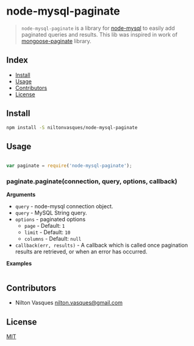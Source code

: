 
# node-mysql-paginate


> `node-mysql-paginate` is a library for [node-mysql][node-mysql] to easily add paginated queries and results. This lib was inspired in work of [mongoose-paginate][mongoose-paginate] library.  


## Index

* [Install](#install)
* [Usage](#usage)
* [Contributors](#contributors)
* [License](#license)


## Install

```bash
npm install -S niltonvasques/node-mysql-paginate
```


## Usage

```js

var paginate = require('node-mysql-paginate');

```

### paginate.paginate(connection, query, options, callback)

**Arguments**

* `query` - node-mysql connection object.
* `query` - MySQL String query.
* `options` - paginated options  
  - `page` - Default: `1`
  - `limit` - Default: `10`
  - `columns` - Default: `null`
* `callback(err, results)` - A callback which is called once pagination results are retrieved, or when an error has occurred.

**Examples**

```js
```

## Contributors

* Nilton Vasques <nilton.vasques@gmail.com>

## License

[MIT][license-url]

[license-url]: LICENSE
[node-mysql]: https://github.com/felixge/node-mysql 
[mongoose-paginate]: http://github.com/edwardhotchkiss/mongoose-paginate
